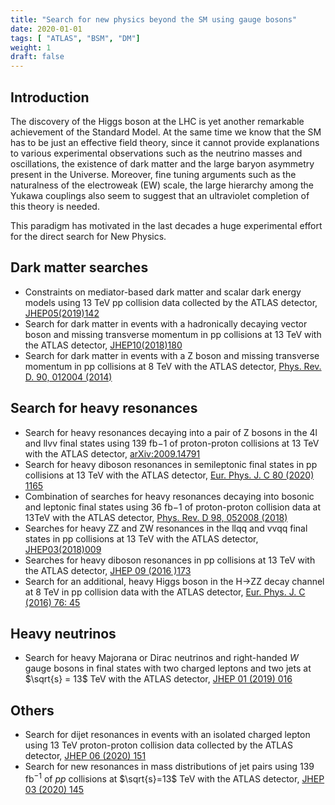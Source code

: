 ```yaml
---
title: "Search for new physics beyond the SM using gauge bosons"
date: 2020-01-01
tags: [ "ATLAS", "BSM", "DM"]
weight: 1
draft: false
---
```


## Introduction

The discovery of the Higgs boson at the LHC is yet another remarkable achievement of the Standard Model.
At the same time we know that the SM has to be just an effective field theory, since it cannot provide explanations to various experimental observations
such as the neutrino masses and oscillations, the existence of dark matter and the
large baryon asymmetry present in the Universe. Moreover, fine tuning arguments such as the
naturalness of the electroweak (EW) scale, the large hierarchy among the Yukawa couplings
also seem to suggest that an ultraviolet completion of this theory is needed.

This paradigm has motivated in the last decades a huge experimental effort for the direct search for New Physics.

## Dark matter searches

* Constraints on mediator-based dark matter and scalar dark energy models using 13 TeV pp collision data collected by the ATLAS detector, [JHEP05(2019)142](https://doi.org/10.1007/JHEP05(2019)142)
* Search for dark matter in events with a hadronically decaying vector boson and missing transverse momentum in pp collisions at 13 TeV with the ATLAS detector, [JHEP10(2018)180](https://doi.org/10.1007/JHEP10(2018)180)
* Search for dark matter in events with a Z boson and missing transverse momentum in pp collisions at 8 TeV with the ATLAS detector, [Phys. Rev. D. 90, 012004 (2014)](http://dx.doi.org/10.1103/PhysRevD.90.012004)

## Search for heavy resonances

* Search for heavy resonances decaying into a pair of Z bosons in the 4l and llvv final states using 139 fb−1 of proton-proton collisions at 13 TeV with the ATLAS detector, [arXiv:2009.14791](https://arxiv.org/abs/2009.14791)
* Search for heavy diboson resonances in semileptonic final states in pp collisions at 13 TeV with the ATLAS detector, [Eur. Phys. J. C 80 (2020) 1165](https://doi.org/10.1007/JHEP10(2020)061)
* Combination of searches for heavy resonances decaying into bosonic and leptonic final states using 36 fb−1 of proton-proton collision data at 13TeV with the ATLAS detector, [Phys. Rev. D 98, 052008 (2018)](https://doi.org/10.1103/PhysRevD.98.052008)
* Searches for heavy ZZ and ZW resonances in the llqq and vvqq final states in pp collisions at 13 TeV with the ATLAS detector, [JHEP03(2018)009](https://doi.org/10.1007/JHEP03(2018)009)
* Searches for heavy diboson resonances in pp collisions at 13 TeV with the ATLAS detector, [JHEP 09 (2016 )173](https://doi.org/10.1007/JHEP09(2016)173)
* Search for an additional, heavy Higgs boson in the H→ZZ decay channel at 8 TeV  in pp collision data with the ATLAS detector, [Eur. Phys. J. C (2016) 76: 45](https://doi.org/10.1140/epjc/s10052-015-3820-z)

## Heavy neutrinos

* Search for heavy Majorana or Dirac neutrinos and right-handed $W$ gauge bosons in final states with two charged leptons and two jets at $\sqrt{s} = 13$ TeV with the ATLAS detector, [JHEP 01 (2019) 016](https://doi.org/10.1007/JHEP01(2019)016)


## Others

* Search for dijet resonances in events with an isolated charged lepton using 13 TeV proton-proton collision data collected by the ATLAS detector, [JHEP 06 (2020) 151](https://doi.org/10.1007/JHEP06(2020)151)
* Search for new resonances in mass distributions of jet pairs using 139 fb$^{-1}$ of $pp$ collisions at $\sqrt{s}=13$ TeV with the ATLAS detector, [JHEP 03 (2020) 145](https://doi.org/10.1007/JHEP03(2020)145)
